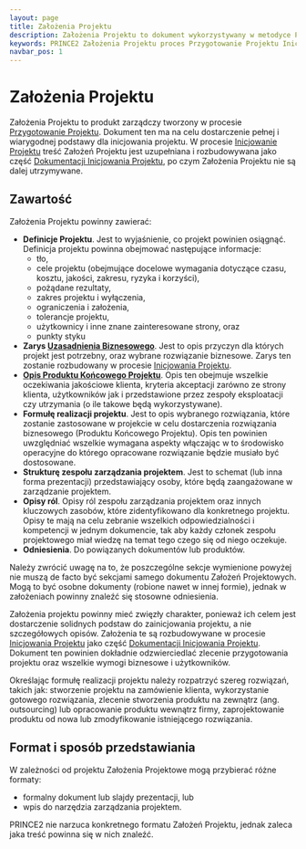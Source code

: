 ```yaml
---
layout: page
title: Założenia Projektu
description: Założenia Projektu to dokument wykorzystywany w metodyce PRINCE2 do dostarczenia pełnej i wiarygodnej podstawy dla inicjowania projektu. Dokument ten wytwarzany jest w procesie Przygotowanie Projektu.
keywords: PRINCE2 Założenia Projektu proces Przygotowanie Projektu Inicjowanie Dokumentacja Inicjowania
navbar_pos: 1
---
```


# Założenia Projektu

Założenia Projektu to produkt zarządczy tworzony w procesie [Przygotowanie Projektu](/prince2/przygotowanie-projektu). Dokument ten ma na celu dostarczenie
pełnej i wiarygodnej podstawy dla inicjowania projektu. W procesie [Inicjowanie Projektu](/prince2/inicjowanie-projektu) treść Założeń Projektu
jest uzupełniana i rozbudowywana jako część [Dokumentacji Inicjowania Projektu](/prince2/dokumentacja-inicjowania-projektu), po czym Założenia Projektu
nie są dalej utrzymywane.

## Zawartość

Założenia Projektu powinny zawierać:

  * **Definicje Projektu**. Jest to wyjaśnienie, co projekt powinien osiągnąć. Definicja projektu powinna obejmować następujące informacje:
    * tło,
    * cele projektu (obejmujące docelowe wymagania dotyczące czasu, kosztu, jakości, zakresu, ryzyka i korzyści),
    * pożądane rezultaty,
    * zakres projektu i wyłączenia,
    * ograniczenia i założenia,
    * tolerancje projektu,
    * użytkownicy i inne znane zainteresowane strony, oraz
    * punkty styku
  * **Zarys [Uzasadnienia Biznesowego](/prince2/uzasadnienie-biznesowe)**. Jest to opis przyczyn dla których projekt jest potrzebny, oraz
wybrane rozwiązanie biznesowe. Zarys ten zostanie rozbudowany w procesie [Inicjowania Projektu](/prince2/inicjowanie-projektu).
  * **[Opis Produktu Końcowego Projektu](/prince2/opis-produktu-koncowego-projektu)**. Opis ten obejmuje wszelkie oczekiwania jakościowe klienta, kryteria akceptacji zarówno ze strony
klienta, użytkowników jak i przedstawione przez zespoły eksploatacji czy utrzymania (o ile takowe będą wykorzystywane).
  * **Formułę realizacji projektu**. Jest to opis wybranego rozwiązania, które zostanie zastosowane w projekcie w celu dostarczenia rozwiązania
biznesowego (Produktu Końcowego Projektu). Opis ten powinien uwzględniać wszelkie wymagana aspekty włączając w to środowisko operacyjne do którego
opracowane rozwiązanie będzie musiało być dostosowane.
  * **Strukturę zespołu zarządzania projektem**. Jest to schemat (lub inna forma prezentacji) przedstawiający osoby, które będą zaangażowane
w zarządzanie projektem.
  * **Opisy ról**. Opisy ról zespołu zarządzania projektem oraz innych kluczowych zasobów, które zidentyfikowano dla konkretnego projektu. Opisy
te mają na celu zebranie wszelkich odpowiedzialności i kompetencji w jednym dokumencie, tak aby każdy członek zespołu projektowego miał wiedzę
na temat tego czego się od niego oczekuje.
  * **Odniesienia**. Do powiązanych dokumentów lub produktów.

Należy zwrócić uwagę na to, że poszczególne sekcje wymienione powyżej nie muszą de facto być sekcjami samego dokumentu Założeń Projektowych. Mogą
to być osobne dokumenty (robione nawet w innej formie), jednak w założeniach powinny znaleźć się stosowne odniesienia.

Założenia projektu powinny mieć zwięzły charakter, ponieważ ich celem jest dostarczenie solidnych podstaw do zainicjowania projektu, a nie szczegółowych
opisów. Założenia te są rozbudowywane w procesie [Inicjowania Projektu](/prince2/inicjowanie-projektu) jako część [Dokumentacji Inicjowania Projektu](/prince2/dokumentacja-inicjowania-projektu).
Dokument ten powinien dokładnie odzwierciedlać zlecenie przygotowania projektu oraz wszelkie wymogi biznesowe i użytkowników.

Określając formułę realizacji projektu należy rozpatrzyć szereg rozwiązań, takich jak: stworzenie projektu na zamówienie klienta, wykorzystanie
gotowego rozwiązania, zlecenie stworzenia produktu na zewnątrz (ang. outsourcing) lub opracowanie produktu wewnątrz firmy, zaprojektowanie produktu
od nowa lub zmodyfikowanie istniejącego rozwiązania.

## Format i sposób przedstawiania

W zależności od projektu Założenia Projektowe mogą przybierać różne formaty:

  * formalny dokument lub slajdy prezentacji, lub
  * wpis do narzędzia zarządzania projektem.

PRINCE2 nie narzuca konkretnego formatu Założeń Projektu, jednak zaleca jaka treść powinna się w nich znaleźć.